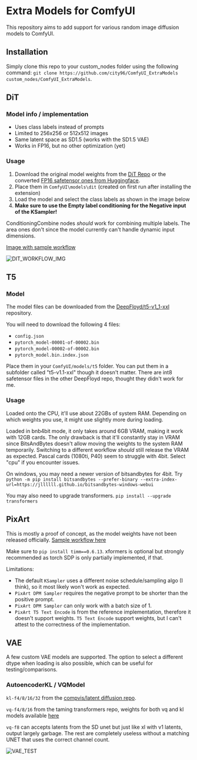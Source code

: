 # Extra Models for ComfyUI

This repository aims to add support for various random image diffusion models to ComfyUI.

## Installation

Simply clone this repo to your custom_nodes folder using the following command: `git clone https://github.com/city96/ComfyUI_ExtraModels custom_nodes/ComfyUI_ExtraModels`.

## DiT
### Model info / implementation
- Uses class labels instead of prompts
- Limited to 256x256 or 512x512 images
- Same latent space as SD1.5 (works with the SD1.5 VAE)
- Works in FP16, but no other optimization (yet)

### Usage

1. Download the original model weights from the [DiT Repo](https://github.com/facebookresearch/DiT) or the converted [FP16 safetensor ones from Huggingface](https://huggingface.co/city96/DiT/tree/main).
2. Place them in `ComfyUI\models\dit` (created on first run after installing the extension)
3. Load the model and select the class labels as shown in the image below
4. **Make sure to use the Empty label conditioning for the Negative input of the KSampler!**

ConditioningCombine nodes *should* work for combining multiple labels. The area ones don't since the model currently can't handle dynamic input dimensions.

[Image with sample workflow](https://github.com/city96/ComfyUI_ExtraModels/assets/125218114/33bfb812-23ea-4bb0-b1e2-082756e53010)

![DIT_WORKFLOW_IMG](https://github.com/city96/ComfyUI_ExtraModels/assets/125218114/cdd4ec94-b0eb-436a-bf23-a3bcef8d7b90)

## T5
### Model

The model files can be downloaded from the [DeepFloyd/t5-v1_1-xxl](https://huggingface.co/DeepFloyd/t5-v1_1-xxl/tree/main) repository.

You will need to download the following 4 files:
 - `config.json`
 - `pytorch_model-00001-of-00002.bin`
 - `pytorch_model-00002-of-00002.bin`
 - `pytorch_model.bin.index.json`

Place them in your `ComfyUI/models/t5` folder. You can put them in a subfolder called "t5-v1.1-xxl" though it doesn't matter. There are int8 safetensor files in the other DeepFloyd repo, thought they didn't work for me.

### Usage

Loaded onto the CPU, it'll use about 22GBs of system RAM. Depending on which weights you use, it might use slightly more during loading.

Loaded in bnb4bit mode, it only takes around 6GB VRAM, making it work with 12GB cards. The only drawback is that it'll constantly stay in VRAM since BitsAndBytes doesn't allow moving the weights to the system RAM temporarily. Switching to a different workflow *should* still release the VRAM as expected. Pascal cards (1080ti, P40) seem to struggle with 4bit. Select "cpu" if you encounter issues.

On windows, you may need a newer version of bitsandbytes for 4bit. Try `python -m pip install bitsandbytes --prefer-binary --extra-index-url=https://jllllll.github.io/bitsandbytes-windows-webui`

You may also need to upgrade transformers. `pip install --upgrade transformers`

## PixArt

This is mostly a proof of concept, as the model weights have not been released officially. [Sample workflow here](https://github.com/city96/ComfyUI_ExtraModels/files/13192747/PixArt.json)

Make sure to `pip install timm==0.6.13`. xformers is optional but strongly recommended as torch SDP is only partially implemented, if that.

Limitations:
- The default `KSampler` uses a different noise schedule/sampling algo (I think), so it most likely won't work as expected.
- `PixArt DPM Sampler` requires the negative prompt to be shorter than the positive prompt.
- `PixArt DPM Sampler` can only work with a batch size of 1.
- `PixArt T5 Text Encode` is from the reference implementation, therefore it doesn't support weights. `T5 Text Encode` support weights, but I can't attest to the correctness of the implementation.


## VAE

A few custom VAE models are supported. The option to select a different dtype when loading is also possible, which can be useful for testing/comparisons.

### AutoencoderKL / VQModel

`kl-f4/8/16/32` from the [compvis/latent diffusion repo](https://github.com/CompVis/latent-diffusion/tree/main#pretrained-autoencoding-models).

`vq-f4/8/16` from the taming transformers repo, weights for both vq and kl models available [here](https://ommer-lab.com/files/latent-diffusion/)

`vq-f8` can accepts latents from the SD unet but just like xl with v1 latents, output largely garbage. The rest are completely useless without a matching UNET that uses the correct channel count.

![VAE_TEST](https://github.com/city96/ComfyUI_ExtraModels/assets/125218114/316c7029-ee78-4ff7-a46a-b56ef91477eb)
